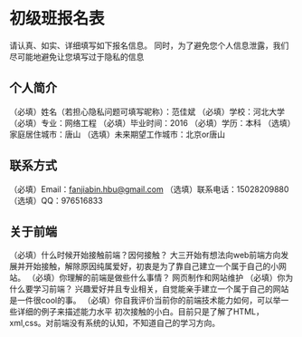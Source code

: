 # 初级班报名表

请认真、如实、详细填写如下报名信息。
同时，为了避免您个人信息泄露，我们尽可能地避免让您填写过于隐私的信息

## 个人简介

（必填）姓名（若担心隐私问题可填写昵称）：范佳斌
（必填）学校：河北大学
（必填）专业：网络工程
（必填）毕业时间：2016
（必填）学历：本科
（选填）家庭居住城市：唐山
（选填）未来期望工作城市：北京or唐山

## 联系方式

（必填）Email：fanjiabin.hbu@gmail.com
（选填）联系电话：15028209880
（选填）QQ：976516833

## 关于前端

（必填）什么时候开始接触前端？因何接触？
大三开始有想法向web前端方向发展并开始接触，解除原因纯属爱好，初衷是为了靠自己建立一个属于自己的小网站。
（必填）你理解的前端是做些什么事情？
网页制作和网站维护
（必填）你为什么要学习前端？
兴趣爱好并且专业相关，自觉能亲手建立一个属于自己的网站是一件很cool的事。
（必填）你自我评价当前你的前端技术能力如何，可以举一些详细的例子来描述能力水平
初次接触的小白。目前只是了解了HTML，xml,css。对前端没有系统的认知，不知道自己的学习方向。

